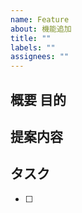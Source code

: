 ```yaml
---
name: Feature
about: 機能追加
title: ""
labels: ""
assignees: ""
---
```


## 概要 目的

## 提案内容

## タスク

- [ ]
